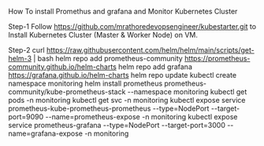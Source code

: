 How To install Promethus and grafana and Monitor Kubernetes Cluster

Step-1 Follow https://github.com/mrathoredevopsengineer/kubestarter.git to Install Kubernetes Cluster (Master & Worker Node) on VM.

Step-2
curl https://raw.githubusercontent.com/helm/helm/main/scripts/get-helm-3 | bash
helm repo add prometheus-community https://prometheus-community.github.io/helm-charts
helm repo add grafana https://grafana.github.io/helm-charts
helm repo update
kubectl create namespace monitoring
helm install prometheus prometheus-community/kube-prometheus-stack --namespace monitoring
kubectl get pods -n monitoring
kubectl get svc -n monitoring
kubectl expose service prometheus-kube-prometheus-prometheus --type=NodePort --target-port=9090 --name=prometheus-expose -n monitoring
kubectl expose service prometheus-grafana --type=NodePort --target-port=3000 --name=grafana-expose -n monitoring




